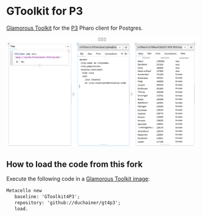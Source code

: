 # GToolkit for P3

[Glamorous Toolkit](https://github.com/feenkcom/gtoolkit) for the [P3](https://github.com/svenvc/p3) Pharo client for Postgres.

![Writing queries in Inspector](doc/gt-inspector-p3-query.png "Writing queries in Inspector")

## How to load the code from this fork

Execute the following code in a [Glamorous Toolkit image](https://gtoolkit.com):

```
Metacello new
   baseline: 'GToolkit4P3';
   repository: 'github://duchainer/gt4p3';
   load.
```
